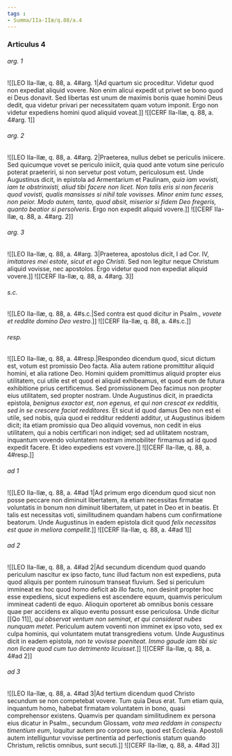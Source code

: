 ```yaml
---
tags : 
- Summa/IIa-IIæ/q.88/a.4
---
```


### Articulus 4

###### arg. 1
![[LEO IIa-IIæ, q. 88, a. 4#arg. 1|Ad quartum sic proceditur. Videtur quod non expediat aliquid vovere. Non enim alicui expedit ut privet se bono quod ei Deus donavit. Sed libertas est unum de maximis bonis quae homini Deus dedit, qua videtur privari per necessitatem quam votum imponit. Ergo non videtur expediens homini quod aliquid voveat.]]
![[CERF IIa-IIæ, q. 88, a. 4#arg. 1]]

###### arg. 2
![[LEO IIa-IIæ, q. 88, a. 4#arg. 2|Praeterea, nullus debet se periculis iniicere. Sed quicumque vovet se periculo iniicit, quia quod ante votum sine periculo poterat praeteriri, si non servetur post votum, periculosum est. Unde Augustinus dicit, in epistola ad Armentarium et Paulinam, *quia iam vovisti, iam te obstrinxisti, aliud tibi facere non licet. Non talis eris si non feceris quod vovisti, qualis mansisses si nihil tale vovisses. Minor enim tunc esses, non peior. Modo autem, tanto, quod absit, miserior si fidem Deo fregeris, quanto beatior si persolveris*. Ergo non expedit aliquid vovere.]]
![[CERF IIa-IIæ, q. 88, a. 4#arg. 2]]

###### arg. 3
![[LEO IIa-IIæ, q. 88, a. 4#arg. 3|Praeterea, apostolus dicit, I ad Cor. IV, *imitatores mei estote, sicut et ego Christi*. Sed non legitur neque Christum aliquid vovisse, nec apostolos. Ergo videtur quod non expediat aliquid vovere.]]
![[CERF IIa-IIæ, q. 88, a. 4#arg. 3]]

###### s.c.
![[LEO IIa-IIæ, q. 88, a. 4#s.c.|Sed contra est quod dicitur in Psalm., *vovete et reddite domino Deo vestro*.]]
![[CERF IIa-IIæ, q. 88, a. 4#s.c.]]

###### resp.
![[LEO IIa-IIæ, q. 88, a. 4#resp.|Respondeo dicendum quod, sicut dictum est, votum est promissio Deo facta. Alia autem ratione promittitur aliquid homini, et alia ratione Deo. Homini quidem promittimus aliquid propter eius utilitatem, cui utile est et quod ei aliquid exhibeamus, et quod eum de futura exhibitione prius certificemus. Sed promissionem Deo facimus non propter eius utilitatem, sed propter nostram. Unde Augustinus dicit, in praedicta epistola, *benignus exactor est, non egenus, et qui non crescat ex redditis, sed in se crescere faciat redditores*. Et sicut id quod damus Deo non est ei utile, sed nobis, quia quod ei redditur reddenti additur, ut Augustinus ibidem dicit; ita etiam promissio qua Deo aliquid vovemus, non cedit in eius utilitatem, qui a nobis certificari non indiget; sed ad utilitatem nostram, inquantum vovendo voluntatem nostram immobiliter firmamus ad id quod expedit facere. Et ideo expediens est vovere.]]
![[CERF IIa-IIæ, q. 88, a. 4#resp.]]

###### ad 1
![[LEO IIa-IIæ, q. 88, a. 4#ad 1|Ad primum ergo dicendum quod sicut non posse peccare non diminuit libertatem, ita etiam necessitas firmatae voluntatis in bonum non diminuit libertatem, ut patet in Deo et in beatis. Et talis est necessitas voti, similitudinem quandam habens cum confirmatione beatorum. Unde Augustinus in eadem epistola dicit quod *felix necessitas est quae in meliora compellit*.]]
![[CERF IIa-IIæ, q. 88, a. 4#ad 1]]

###### ad 2
![[LEO IIa-IIæ, q. 88, a. 4#ad 2|Ad secundum dicendum quod quando periculum nascitur ex ipso facto, tunc illud factum non est expediens, puta quod aliquis per pontem ruinosum transeat fluvium. Sed si periculum immineat ex hoc quod homo deficit ab illo facto, non desinit propter hoc esse expediens, sicut expediens est ascendere equum, quamvis periculum immineat cadenti de equo. Alioquin oporteret ab omnibus bonis cessare quae per accidens ex aliquo eventu possunt esse periculosa. Unde dicitur [[Qo 11]], *qui observat ventum non seminat, et qui considerat nubes nunquam metet*. Periculum autem voventi non imminet ex ipso voto, sed ex culpa hominis, qui voluntatem mutat transgrediens votum. Unde Augustinus dicit in eadem epistola, *non te vovisse poeniteat. Immo gaude iam tibi sic non licere quod cum tuo detrimento licuisset*.]]
![[CERF IIa-IIæ, q. 88, a. 4#ad 2]]

###### ad 3
![[LEO IIa-IIæ, q. 88, a. 4#ad 3|Ad tertium dicendum quod Christo secundum se non competebat vovere. Tum quia Deus erat. Tum etiam quia, inquantum homo, habebat firmatam voluntatem in bono, quasi comprehensor existens. Quamvis per quandam similitudinem ex persona eius dicatur in Psalm., secundum Glossam, *vota mea reddam in conspectu timentium eum*, loquitur autem pro corpore suo, quod est Ecclesia. Apostoli autem intelliguntur vovisse pertinentia ad perfectionis statum quando Christum, relictis omnibus, sunt secuti.]]
![[CERF IIa-IIæ, q. 88, a. 4#ad 3]]

